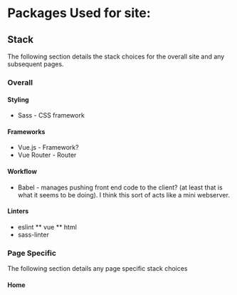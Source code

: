 # Packages Used for site:

## Stack
The following section details the stack choices for the overall site and any subsequent pages.

### Overall

#### Styling
* Sass - CSS framework

#### Frameworks
* Vue.js - Framework?
* Vue Router - Router

#### Workflow
* Babel - manages pushing front end code to the client? (at least that is what it seems to be doing). I think this sort of acts like a mini webserver.

#### Linters
* eslint
** vue
** html
* sass-linter

### Page Specific
The following section details any page specific stack choices

#### Home
